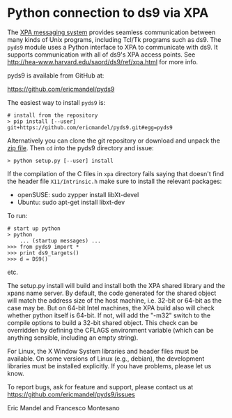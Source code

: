# Python connection to ds9 via XPA

The [XPA messaging system](http://hea-www.harvard.edu/saord/xpa) provides 
seamless communication between many kinds of Unix programs, including Tcl/Tk
programs such as ds9. The ``pyds9`` module uses a Python interface to XPA to 
communicate with ds9. It supports communication with all of ds9's XPA access
points. See http://hea-www.harvard.edu/saord/ds9/ref/xpa.html for more info.

pyds9 is available from GitHub at:

https://github.com/ericmandel/pyds9


The easiest way to install ``pyds9`` is:

    # install from the repository
    > pip install [--user] git+https://github.com/ericmandel/pyds9.git#egg=pyds9

Alternatively you can clone the git repository or download and unpack the [zip
file](https://github.com/ericmandel/pyds9/archive/master.zip). Then ``cd`` into
the pyds9 directory and issue:

    > python setup.py [--user] install


If the compilation of the C files in ``xpa`` directory fails saying that doesn't
find the header file ``X11/Intrinsic.h`` make sure to install the relevant
packages:

* openSUSE: sudo zypper install libXt-devel
* Ubuntu: sudo apt-get install libxt-dev

To run:

    # start up python
    > python
        ... (startup messages) ...
    >>> from pyds9 import *
    >>> print ds9_targets()
    >>> d = DS9()

etc.

The setup.py install will build and install both the XPA shared library and 
the xpans name server. By default, the code generated for the shared object
will match the address size of the host machine, i.e. 32-bit or 64-bit
as the case may be. But on 64-bit Intel machines, the XPA build also will check
whether python itself is 64-bit. If not, will add the "-m32" switch to the
compile options to build a 32-bit shared object. This check can be overridden
by defining the CFLAGS environment variable (which can be anything sensible,
including an empty string).

For Linux, the X Window System libraries and header files must be available.
On some versions of Linux (e.g., debian), the development libraries must be
installed explicitly. If you have problems, please let us know.

To report bugs, ask for feature and support, please contact us at
https://github.com/ericmandel/pyds9/issues


Eric Mandel and Francesco Montesano
